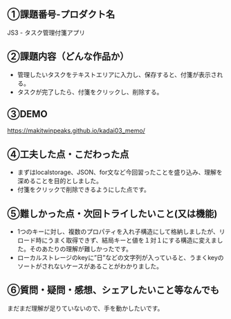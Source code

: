 

## ①課題番号-プロダクト名	
JS3 - タスク管理付箋アプリ

## ②課題内容（どんな作品か）
- 管理したいタスクをテキストエリアに入力し、保存すると、付箋が表示される。
- タスクが完了したら、付箋をクリックし、削除する。

## ③DEMO

https://makitwinpeaks.github.io/kadai03_memo/

## ④工夫した点・こだわった点

- まずはlocalstorage、JSON、for文など今回習ったことを盛り込み、理解を深めることを目的としました。
- 付箋をクリックで削除できるようにした点です。

## ⑤難しかった点・次回トライしたいこと(又は機能)

- 1つのキーに対し、複数のプロパティを入れ子構造にして格納しましたが、リロード時にうまく取得できず、結局キーと値を１対１にする構造に変えました。そのあたりの理解が難しかったです。
- ローカルストレージのkeyに”日”などの文字列が入っていると、うまくkeyのソートがされないケースがあることがわかりました。
    
## ⑥質問・疑問・感想、シェアしたいこと等なんでも
まだまだ理解が足りていないので、手を動かしたいです。
